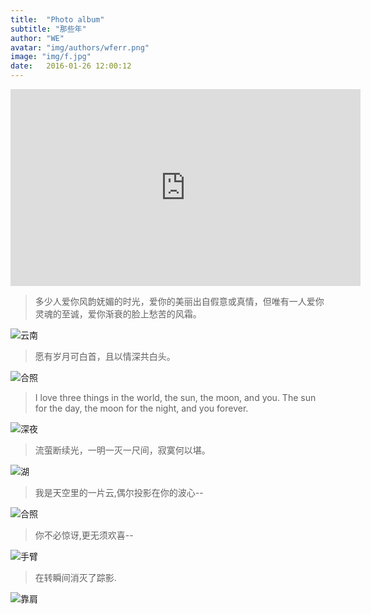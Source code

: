 ```yaml
---
title:  "Photo album"
subtitle: "那些年"
author: "WE"
avatar: "img/authors/wferr.png"
image: "img/f.jpg"
date:   2016-01-26 12:00:12
---
```

<iframe width="560" height="315" src="https://www.youtube.com/embed/Imxftp0SZtE" frameborder="0" allowfullscreen></iframe>

> 多少人爱你风韵妩媚的时光，爱你的美丽出自假意或真情，但唯有一人爱你灵魂的至诚，爱你渐衰的脸上愁苦的风霜。

![云南](img/g.jpg)

> 愿有岁月可白首，且以情深共白头。

![合照](img/i.jpg)

> I love three things in the world, the sun, the moon, and you. The sun for the day, the moon for the night, and you forever.

![深夜](img/j.jpg)

> 流萤断续光，一明一灭一尺间，寂寞何以堪。

![湖](img/n.jpg)

> 我是天空里的一片云,偶尔投影在你的波心--

![合照](img/s.jpg)

> 你不必惊讶,更无须欢喜--

![手臂](img/u.jpg)

> 在转瞬间消灭了踪影.

![靠肩](img/z.jpg)


 